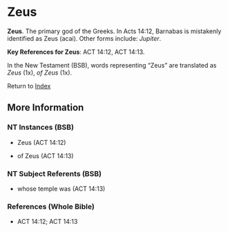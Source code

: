 # Zeus
**Zeus**. 
The primary god of the Greeks. In Acts 14:12, Barnabas is mistakenly identified as Zeus (acai). 
Other forms include: 
*Jupiter*. 


**Key References for Zeus**: 
ACT 14:12, ACT 14:13. 




In the New Testament (BSB), words representing “Zeus” are translated as 
*Zeus* (1x), *of Zeus* (1x). 


Return to [Index](00-Index.md)

## More Information

### NT Instances (BSB)

* Zeus (ACT 14:12)

* of Zeus (ACT 14:13)



### NT Subject Referents (BSB)

* whose temple was (ACT 14:13)



### References (Whole Bible)

* ACT 14:12; ACT 14:13



